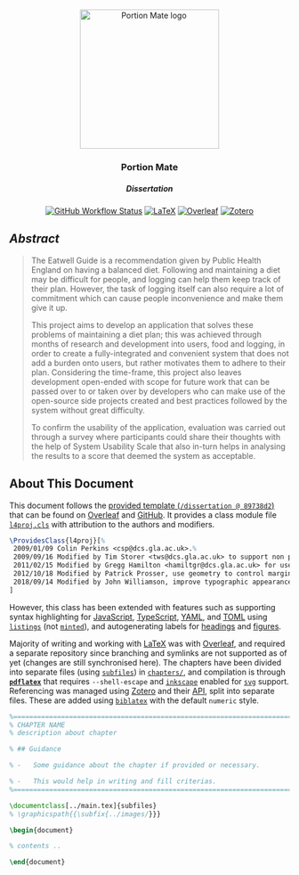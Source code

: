 <!-- PROJECT LOGO -->
<br />
<div align="center">
<p align="center">
  <img alt="Portion Mate logo" src="https://portion-mate.readthedocs.io/en/latest/assets/logo.svg" height="250px">

  <h3 align="center">Portion Mate</h3>
  <h5 align="center">Dissertation</h5>

  <p align="center">
    <a href="https://github.com/ineshbose/portion-mate/actions/workflows/build-dissertation.yml" target="_blank"><img alt="GitHub Workflow Status" src="https://img.shields.io/github/workflow/status/ineshbose/portion-mate/Compile%20Dissertation?logo=github-actions&logoColor=white&style=flat-square"></a>
    <a href="https://www.latex-project.org/" target="_blank"><img alt="LaTeX" src="https://img.shields.io/badge/language-LaTeX-008080?logo=latex&logoColor=white&style=flat-square"></a>
    <a href="https://overleaf.com/" target="_blank"><img alt="Overleaf" src="https://img.shields.io/badge/editor-Overleaf-47A141?logo=overleaf&logoColor=white&style=flat-square"></a>
    <a href="https://zotero.org/" target="_blank"><img alt="Zotero" src="https://img.shields.io/badge/referencing-Zotero-CC2936?logo=zotero&logoColor=white&style=flat-square"></a>
  </p>
</p>
</div>

## _Abstract_

> The Eatwell Guide is a recommendation given by Public Health England on having a balanced diet. Following and maintaining a diet may be difficult for people, and logging can help them keep track of their plan. However, the task of logging itself can also require a lot of commitment which can cause people inconvenience and make them give it up.
>
> This project aims to develop an application that solves these problems of maintaining a diet plan; this was achieved through months of research and development into users, food and logging, in order to create a fully-integrated and convenient system that does not add a burden onto users, but rather motivates them to adhere to their plan. Considering the time-frame, this project also leaves development open-ended with scope for future work that can be passed over to or taken over by developers who can make use of the open-source side projects created and best practices followed by the system without great difficulty.
>
> To confirm the usability of the application, evaluation was carried out through a survey where participants could share their thoughts with the help of System Usability Scale that also in-turn helps in analysing the results to a score that deemed the system as acceptable.

## About This Document

This document follows the [provided template (`/dissertation @ 89738d2`)](https://github.com/ineshbose/portion-mate/tree/89738d2aa8959f847b1b542e6dc466de8165126b/dissertation) that can be found on [Overleaf](https://www.overleaf.com/latex/templates/university-of-glasgow-level-4-computing-science-project-template/spqpnkvzjdbw) and [GitHub](https://github.com/johnhw/l4template). It provides a class module file [`l4proj.cls`](https://github.com/ineshbose/portion-mate/blob/develop/dissertation/l4proj.cls) with attribution to the authors and modifiers.

```tex
\ProvidesClass{l4proj}[%
 2009/01/09 Colin Perkins <csp@dcs.gla.ac.uk>.%
 2009/09/16 Modified by Tim Storer <tws@dcs.gla.ac.uk> to support non pdf modes.%
 2011/02/15 Modified by Gregg Hamilton <hamiltgr@dcs.gla.ac.uk> for use in final year projects.%
 2012/10/18 Modified by Patrick Prosser, use geometry to control margins, simplified.%
 2018/09/14 Modified by John Williamson, improve typographic appearance%
]
```

However, this class has been extended with features such as supporting syntax highlighting for [JavaScript](https://github.com/ineshbose/portion-mate/blob/develop/dissertation/l4proj.cls#L603), [TypeScript](https://github.com/ineshbose/portion-mate/blob/develop/dissertation/l4proj.cls#L661), [YAML](https://github.com/ineshbose/portion-mate/blob/develop/dissertation/l4proj.cls#L648), and [TOML](https://github.com/ineshbose/portion-mate/blob/develop/dissertation/l4proj.cls#L669) using [`listings`](https://ctan.org/pkg/listings) (not [`minted`](https://ctan.org/pkg/minted)), and autogenerating labels for [headings](https://github.com/ineshbose/portion-mate/blob/develop/dissertation/l4proj.cls#L511) and [figures](https://github.com/ineshbose/portion-mate/blob/develop/dissertation/l4proj.cls#L274).

Majority of writing and working with [LaTeX](https://www.latex-project.org/) was with [Overleaf](https://overleaf.com/), and required a separate repository since branching and symlinks are not supported as of yet (changes are still synchronised here). The chapters have been divided into separate files (using [`subfiles`](https://ctan.org/pkg/subfiles)) in [`chapters/`](https://github.com/ineshbose/portion-mate/tree/develop/dissertation/chapters), and compilation is through [**`pdflatex`**](https://www.tug.org/applications/pdftex/) that requires `--shell-escape` and [`inkscape`](https://inkscape.org/) enabled for [`svg`](https://ctan.org/pkg/svg) support. Referencing was managed using [Zotero](https://zotero.org/) and their [API](https://api.zotero.org/), split into separate files. These are added using [`biblatex`](https://ctan.org/pkg/biblatex) with the default `numeric` style.

```tex
%=============================================================================
% CHAPTER NAME
% description about chapter

% ## Guidance

% -   Some guidance about the chapter if provided or necessary.

% -   This would help in writing and fill criterias.
%=============================================================================

\documentclass[../main.tex]{subfiles}
% \graphicspath{{\subfix{../images/}}}

\begin{document}

% contents ..

\end{document}
```

